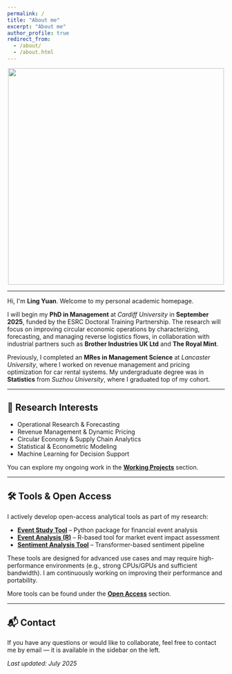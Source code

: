 ```yaml
---
permalink: /
title: "About me"
excerpt: "About me"
author_profile: true
redirect_from: 
  - /about/
  - /about.html
---
```



<div align="center">
  <img src="https://readme-typing-svg.demolab.com?font=Fira+Code&size=24&pause=1000&width=600&color=36BCF7&center=true&vCenter=true&lines=Welcome+to+my+homepage!" 
       style="width: 500px;" />
</div>

---

Hi, I'm **Ling Yuan**. Welcome to my personal academic homepage.

I will begin my **PhD in Management** at *Cardiff University* in **September 2025**, funded by the ESRC Doctoral Training Partnership. The research will focus on improving circular economic operations by characterizing, forecasting, and managing reverse logistics flows, in collaboration with industrial partners such as **Brother Industries UK Ltd** and **The Royal Mint**.

Previously, I completed an **MRes in Management Science** at *Lancaster University*, where I worked on revenue management and pricing optimization for car rental systems. My undergraduate degree was in **Statistics** from *Suzhou University*, where I graduated top of my cohort.

---

## 🧠 Research Interests

- Operational Research & Forecasting  
- Revenue Management & Dynamic Pricing  
- Circular Economy & Supply Chain Analytics  
- Statistical & Econometric Modeling  
- Machine Learning for Decision Support

You can explore my ongoing work in the [**Working Projects**](https://lingyuan1201.github.io/working-projects/) section.

---

## 🛠️ Tools & Open Access

I actively develop open-access analytical tools as part of my research:

- **[Event Study Tool](https://github.com/LINGYUAN1201/event_study)** – Python package for financial event analysis  
- **[Event Analysis (R)](https://github.com/LINGYUAN1201/EventAnalysis)** – R-based tool for market event impact assessment  
- **[Sentiment Analysis Tool](https://github.com/LINGYUAN1201/Sentiment_Analysis)** – Transformer-based sentiment pipeline

These tools are designed for advanced use cases and may require high-performance environments (e.g., strong CPUs/GPUs and sufficient bandwidth). I am continuously working on improving their performance and portability.

More tools can be found under the [**Open Access**](https://lingyuan1201.github.io/open-access/) section.


---

## 📬 Contact

If you have any questions or would like to collaborate, feel free to contact me by email — it is available in the sidebar on the left.

_Last updated: July 2025_
